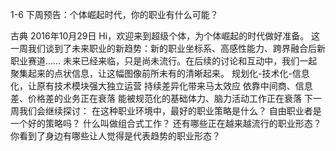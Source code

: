 1-6 下周预告：个体崛起时代，你的职业有什么可能？


古典
2016年10月29日
Hi，欢迎来到超级个体，为个体崛起的时代做好准备。
这一周我们谈到了未来职业的新趋势：新的职业坐标系、高感性能力、跨界融合后新职业赛道……
未来已经来临，只是尚未流行。在后续的讨论和互动中，我们一起聚集起来的点状信息，让这幅图像前所未有的清晰起来。
规划化-技术化-信息化，让原有技术模块强大独立运营
持续差异化带来马太效应
依靠中间商、信息差、价格差的业务正在衰落
能被规范化的基础体力、脑力活动工作正在衰落
下一周我们会继续探讨：
在这种职业环境中，最好的职业策略是什么？
自由职业者是一个好的策略吗？
什么叫做组合式工作？
还有哪些正在越来越流行的职业形态？
你看到了身边有哪些让人觉得是代表趋势的职业形态？